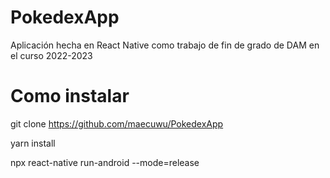 # PokedexApp

Aplicación hecha en React Native como trabajo de fin de grado de DAM en el curso 2022-2023


# Como instalar
git clone https://github.com/maecuwu/PokedexApp

yarn install

npx react-native run-android --mode=release
